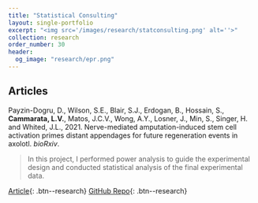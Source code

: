 ```yaml
---
title: "Statistical Consulting"
layout: single-portfolio
excerpt: "<img src='/images/research/statconsulting.png' alt=''>"
collection: research
order_number: 30
header: 
  og_image: "research/epr.png"
---
```


## Articles

Payzin-Dogru, D., Wilson, S.E., Blair, S.J., Erdogan, B., Hossain, S., **Cammarata, L.V.**, Matos, J.C.V., Wong, A.Y., Losner, J., Min, S., Singer, H. and Whited, J.L., 2021. Nerve-mediated amputation-induced stem cell activation primes distant appendages for future regeneration events in axolotl. _bioRxiv_.
> In this project, I performed power analysis to guide the experimental design and conducted statistical analysis of the final experimental data.

[Article](https://www.biorxiv.org/content/10.1101/2021.12.29.474455v1.abstract){: .btn--research} [GitHub Repo](https://github.com/louiscam/systemic-activation){: .btn--research}
